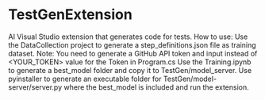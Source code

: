 # TestGenExtension
 AI Visual Studio extension that generates code for tests.
How to use:
Use the DataCollection project to generate a step_definitions.json file as training dataset. 
Note: You need to generate a GitHub API token and input instead of <YOUR_TOKEN> value for the Token in Program.cs
Use the Training.ipynb to generate a best_model folder and copy it to TestGen/model_server.
Use pyinstaller to generate an executable folder for TestGen/model-server/server.py where the best_model is included and run the extension.